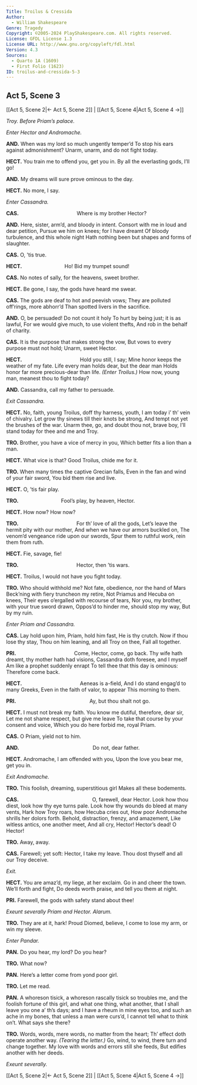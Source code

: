 ```yaml
---
Title: Troilus & Cressida
Author: 
  - William Shakespeare
Genre: Tragedy
Copyright: ©2005-2024 PlayShakespeare.com. All rights reserved.
License: GFDL License 1.3
License URL: http://www.gnu.org/copyleft/fdl.html
Version: 4.3
Sources:
  - Quarto 1A (1609)
  - First Folio (1623)
ID: troilus-and-cressida-5-3
---
```


## Act 5, Scene 3
[[Act 5, Scene 2|← Act 5, Scene 2]] | [[Act 5, Scene 4|Act 5, Scene 4 →]]

*Troy. Before Priam’s palace.*

*Enter Hector and Andromache.*

**AND.**
When was my lord so much ungently temper’d
To stop his ears against admonishment?
Unarm, unarm, and do not fight today.

**HECT.**
You train me to offend you, get you in.
By all the everlasting gods, I’ll go!

**AND.**
My dreams will sure prove ominous to the day.

**HECT.**
No more, I say.

*Enter Cassandra.*

**CAS.**
           Where is my brother Hector?

**AND.**
Here, sister, arm’d, and bloody in intent.
Consort with me in loud and dear petition,
Pursue we him on knees; for I have dreamt
Of bloody turbulence, and this whole night
Hath nothing been but shapes and forms of slaughter.

**CAS.**
O, ’tis true.

**HECT.**
        Ho! Bid my trumpet sound!

**CAS.**
No notes of sally, for the heavens, sweet brother.

**HECT.**
Be gone, I say, the gods have heard me swear.

**CAS.**
The gods are deaf to hot and peevish vows;
They are polluted off’rings, more abhorr’d
Than spotted livers in the sacrifice.

**AND.**
O, be persuaded! Do not count it holy
To hurt by being just; it is as lawful,
For we would give much, to use violent thefts,
And rob in the behalf of charity.

**CAS.**
It is the purpose that makes strong the vow,
But vows to every purpose must not hold;
Unarm, sweet Hector.

**HECT.**
           Hold you still, I say;
Mine honor keeps the weather of my fate.
Life every man holds dear, but the dear man
Holds honor far more precious-dear than life.
*(Enter Troilus.)*
How now, young man, meanest thou to fight today?

**AND.**
Cassandra, call my father to persuade.

*Exit Cassandra.*

**HECT.**
No, faith, young Troilus, doff thy harness, youth,
I am today i’ th’ vein of chivalry.
Let grow thy sinews till their knots be strong,
And tempt not yet the brushes of the war.
Unarm thee, go, and doubt thou not, brave boy,
I’ll stand today for thee and me and Troy.

**TRO.**
Brother, you have a vice of mercy in you,
Which better fits a lion than a man.

**HECT.**
What vice is that? Good Troilus, chide me for it.

**TRO.**
When many times the captive Grecian falls,
Even in the fan and wind of your fair sword,
You bid them rise and live.

**HECT.**
O, ’tis fair play.

**TRO.**
        Fool’s play, by heaven, Hector.

**HECT.**
How now? How now?

**TRO.**
           For th’ love of all the gods,
Let’s leave the hermit pity with our mother,
And when we have our armors buckled on,
The venom’d vengeance ride upon our swords,
Spur them to ruthful work, rein them from ruth.

**HECT.**
Fie, savage, fie!

**TRO.**
           Hector, then ’tis wars.

**HECT.**
Troilus, I would not have you fight today.

**TRO.**
Who should withhold me?
Not fate, obedience, nor the hand of Mars
Beck’ning with fiery truncheon my retire,
Not Priamus and Hecuba on knees,
Their eyes o’ergalled with recourse of tears,
Nor you, my brother, with your true sword drawn,
Oppos’d to hinder me, should stop my way,
But by my ruin.

*Enter Priam and Cassandra.*

**CAS.**
Lay hold upon him, Priam, hold him fast,
He is thy crutch. Now if thou lose thy stay,
Thou on him leaning, and all Troy on thee,
Fall all together.

**PRI.**
           Come, Hector, come, go back.
Thy wife hath dreamt, thy mother hath had visions,
Cassandra doth foresee, and I myself
Am like a prophet suddenly enrapt
To tell thee that this day is ominous:
Therefore come back.

**HECT.**
           Aeneas is a-field,
And I do stand engag’d to many Greeks,
Even in the faith of valor, to appear
This morning to them.

**PRI.**
              Ay, but thou shalt not go.

**HECT.**
I must not break my faith.
You know me dutiful, therefore, dear sir,
Let me not shame respect, but give me leave
To take that course by your consent and voice,
Which you do here forbid me, royal Priam.

**CAS.**
O Priam, yield not to him.

**AND.**
              Do not, dear father.

**HECT.**
Andromache, I am offended with you,
Upon the love you bear me, get you in.

*Exit Andromache.*

**TRO.**
This foolish, dreaming, superstitious girl
Makes all these bodements.

**CAS.**
              O, farewell, dear Hector.
Look how thou diest, look how thy eye turns pale.
Look how thy wounds do bleed at many vents,
Hark how Troy roars, how Hecuba cries out,
How poor Andromache shrills her dolors forth.
Behold, distraction, frenzy, and amazement,
Like witless antics, one another meet,
And all cry, Hector! Hector’s dead! O Hector!

**TRO.**
Away, away.

**CAS.**
Farewell; yet soft: Hector, I take my leave.
Thou dost thyself and all our Troy deceive.

*Exit.*

**HECT.**
You are amaz’d, my liege, at her exclaim.
Go in and cheer the town. We’ll forth and fight,
Do deeds worth praise, and tell you them at night.

**PRI.**
Farewell, the gods with safety stand about thee!

*Exeunt severally Priam and Hector. Alarum.*

**TRO.**
They are at it, hark! Proud Diomed, believe,
I come to lose my arm, or win my sleeve.

*Enter Pandar.*

**PAN.**
Do you hear, my lord? Do you hear?

**TRO.**
What now?

**PAN.**
Here’s a letter come from yond poor girl.

**TRO.**
Let me read.

**PAN.**
A whoreson tisick, a whoreson rascally tisick so troubles me, and the foolish fortune of this girl, and what one thing, what another, that I shall leave you one a’ th’s days; and I have a rheum in mine eyes too, and such an ache in my bones, that unless a man were curs’d, I cannot tell what to think on’t. What says she there?

**TRO.**
Words, words, mere words, no matter from the heart;
Th’ effect doth operate another way.
*(Tearing the letter.)*
Go, wind, to wind, there turn and change together.
My love with words and errors still she feeds,
But edifies another with her deeds.

*Exeunt severally.*

[[Act 5, Scene 2|← Act 5, Scene 2]] | [[Act 5, Scene 4|Act 5, Scene 4 →]]